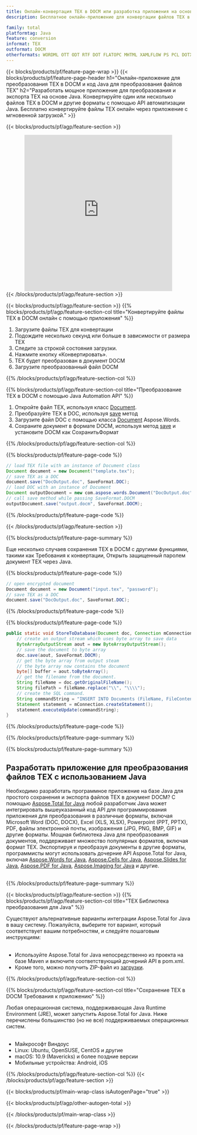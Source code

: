 ```yaml
---
title: Онлайн-конвертация TEX в DOCM или разработка приложения на основе Java для конвертации файлов TEX
description: Бесплатное онлайн-приложение для конвертации файлов TEX в DOCM. Код библиотеки конвертации Java для документов TEX. 

family: total
platformtag: Java
feature: conversion
informat: TEX
outformat: DOCM
otherformats: WORDML OTT ODT RTF DOT FLATOPC MHTML XAMLFLOW PS PCL DOTX DOTM
---
```

{{< blocks/products/pf/feature-page-wrap >}}
{{< blocks/products/pf/feature-page-header h1="Онлайн-приложение для преобразования TEX в DOCM и код Java для преобразования файлов TEX" h2="Разработать мощное приложение для преобразования и экспорта TEX на основе Java. Конвертируйте один или несколько файлов TEX в DOCM и другие форматы с помощью API автоматизации Java. Бесплатно конвертируйте файлы TEX онлайн через приложение с мгновенной загрузкой." >}}


{{< blocks/products/pf/agp/feature-section >}}

<div class="container-fluid agp-content bg-white aboutfile box-1 vh100 section nopbtm">
<div class=container>
<div class=row>
<div class="demobox tc col-md-12 padding-0" align="center">

<iframe title="Бесплатное онлайн-приложение для конвертации TEX в DOCM" style="border: none; height: 426px;" scrolling="no" src="https://widgets.aspose.cloud/total-conversion/?to=docm&from=tex" id="child-iframe" width="80%"></iframe>

</div></div>
</div></div>
{{< /blocks/products/pf/agp/feature-section >}}


{{< blocks/products/pf/agp/feature-section >}}
{{% blocks/products/pf/agp/feature-section-col title="Конвертируйте файлы TEX в DOCM онлайн с помощью приложения" %}}

1. Загрузите файлы TEX для конвертации
1. Подождите несколько секунд или больше в зависимости от размера TEX
1. Следите за строкой состояния загрузки.
1. Нажмите кнопку «Конвертировать».
1. TEX будет преобразован в документ DOCM
1. Загрузите преобразованный файл DOCM

{{% /blocks/products/pf/agp/feature-section-col %}}

{{% blocks/products/pf/agp/feature-section-col title="Преобразование TEX в DOCM с помощью Java Automation API" %}}


1. Откройте файл TEX, используя класс [Document](https://reference.aspose.com/pdf/java/com.aspose.pdf/Document).
2. Преобразуйте TEX в DOC, используя [save](https://reference.aspose.com/pdf/java/com.aspose.pdf/Document#save-java.lang.String-com.aspose.pdf.SaveOptions- ) метод
3. Загрузите файл DOC с помощью класса [Document](https://reference.aspose.com/words/java/com.aspose.words/Document) Aspose.Words.
4. Сохраните документ в формате DOCM, используя метод [save](https://reference.aspose.com/words/java/com.aspose.words/Document#save(java.lang.String,int)) и установите DOCM как СохранитьФормат



{{% /blocks/products/pf/agp/feature-section-col %}}

{{% blocks/products/pf/feature-page-code %}}


```java
// load TEX file with an instance of Document class
Document document = new Document("template.tex");
// save TEX as a DOC 
document.save("DocOutput.doc", SaveFormat.DOC); 
// load DOC with an instance of Document
Document outputDocument = new com.aspose.words.Document("DocOutput.doc");
// call save method while passing SaveFormat.DOCM
outputDocument.save("output.docm", SaveFormat.DOCM);   
```



{{% /blocks/products/pf/feature-page-code %}}

{{< /blocks/products/pf/agp/feature-section >}}

{{% blocks/products/pf/feature-page-summary %}}

Еще несколько случаев сохранения TEX в DOCM с другими функциями, такими как Требования к конвертации, Открыть защищенный паролем документ TEX через Java.

{{% blocks/products/pf/feature-page-code %}}

```cs
// open encrypted document
Document document = new Document("input.tex", "password");
// save TEX as a DOC 
document.save("DocOutput.doc", SaveFormat.DOC);
```


{{% /blocks/products/pf/feature-page-code %}}
{{% blocks/products/pf/feature-page-code %}}


```java
public static void StoreToDatabase(Document doc, Connection mConnection) throws Exception {
    // create an output stream which uses byte array to save data
    ByteArrayOutputStream aout = new ByteArrayOutputStream();
    // save the document to byte array
    doc.save(aout, SaveFormat.DOCM);
    // get the byte array from output steam
    // the byte array now contains the document
    byte[] buffer = aout.toByteArray();
    // get the filename from the document.
    String fileName = doc.getOriginalFileName();
    String filePath = fileName.replace("\\", "\\\\");
    // create the SQL command.
    String commandString = "INSERT INTO Documents (FileName, FileContent) VALUES('" + filePath + "', '" + buffer + "')";
    Statement statement = mConnection.createStatement();
    statement.executeUpdate(commandString);
}  
```


{{% /blocks/products/pf/feature-page-code %}}


{{% /blocks/products/pf/feature-page-summary %}}

{{% blocks/products/pf/feature-page-summary %}}

<h2>Разработать приложение для преобразования файлов TEX с использованием Java</h2>

Необходимо разработать программное приложение на базе Java для простого сохранения и экспорта файлов TEX в документ DOCM? С помощью [Aspose.Total for Java](https://products.aspose.com/total/ru/java/) любой разработчик Java может интегрировать вышеуказанный код API для программирования приложения для преобразования в различные форматы, включая Microsoft Word (DOC, DOCX), Excel (XLS, XLSX), Powerpoint (PPT, PPTX), PDF, файлы электронной почты, изображения (JPG, PNG, BMP, GIF) и другие форматы. Мощная библиотека Java для преобразования документов, поддерживает множество популярных форматов, включая формат TEX. Экспортируя и преобразуя документы в другие форматы, программисты могут использовать дочерние API Aspose.Total for Java, включая [Aspose.Words for Java](https://products.aspose.com/words/ru/java/), [Aspose.Cells for Java](https://products.aspose.com/cells/ru/java/), [Aspose.Slides for Java](https://products.aspose.com/slides/ru/java/), [Aspose.PDF for Java](https://products.aspose.com/pdf/ru/java/), [Aspose.Imaging for Java](https://products.aspose.com/imaging/ru/java/) и другие.<br /><br />

{{% /blocks/products/pf/feature-page-summary %}}

{{< blocks/products/pf/agp/feature-section >}}
{{% blocks/products/pf/agp/feature-section-col title="TEX Библиотека преобразования для Java" %}}

Существуют альтернативные варианты интеграции Aspose.Total for Java в вашу систему. Пожалуйста, выберите тот вариант, который соответствует вашим потребностям, и следуйте пошаговым инструкциям:<br /><br />

- Используйте Aspose.Total for Java непосредственно из проекта на базе Maven и включите соответствующий дочерний API в pom.xml.
- Кроме того, можно получить ZIP-файл из [загрузки](https://releases.aspose.com/total/java).

{{% /blocks/products/pf/agp/feature-section-col %}}

{{% blocks/products/pf/agp/feature-section-col title="Сохранение TEX в DOCM Требования к приложению" %}}

Любая операционная система, поддерживающая Java Runtime Environment (JRE), может запустить Aspose.Total for Java. Ниже перечислены большинство (но не все) поддерживаемых операционных систем. <br /><br />
- Майкрософт Виндоус
- Linux: Ubuntu, OpenSUSE, CentOS и другие
- macOS: 10.9 (Mavericks) и более поздние версии
- Мобильные устройства: Android, iOS

{{% /blocks/products/pf/agp/feature-section-col %}}
{{< /blocks/products/pf/agp/feature-section >}}

{{< blocks/products/pf/main-wrap-class isAutogenPage="true" >}}

{{< blocks/products/pf/agp/other-autogen-total >}}

{{< /blocks/products/pf/main-wrap-class >}}

{{< /blocks/products/pf/feature-page-wrap >}}